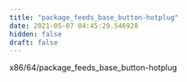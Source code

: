 ```yaml
---
title: "package_feeds_base_button-hotplug"
date: 2021-05-07 04:45:29.546928
hidden: false
draft: false
---
```


x86/64/package_feeds_base_button-hotplug

